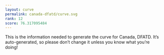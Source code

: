 ```yaml
---
layout: curve
permalink: canada-dfatd/curve.svg
rank: 12
score: 76.317095484
---
```


This is the information needed to generate the curve for Canada, DFATD. It’s
auto-generated, so please don’t change it unless you know what you’re
doing!
